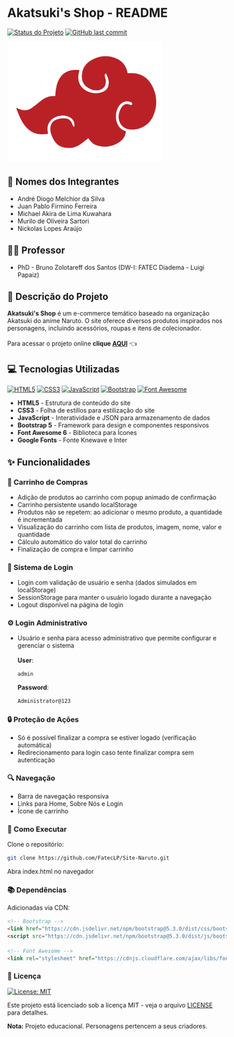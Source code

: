 # Akatsuki's Shop - README

[![Status do Projeto](https://img.shields.io/badge/Status-Em%20Desenvolvimento-yellow)]()
[![GitHub last commit](https://img.shields.io/github/last-commit/FatecLP/Site-Naruto)]()

<img height="275rem" src="assets/img/Akatsuki.png">

## :busts_in_silhouette: Nomes dos Integrantes
- André Diogo Melchior da Silva
- Juan Pablo Firmino Ferreira
- Michael Akira de Lima Kuwahara
- Murilo de Oliveira Sartori
- Nickolas Lopes Araújo

## 🧑🏻 Professor
- PhD - Bruno Zolotareff dos Santos (DW-I: FATEC Diadema - Luigi Papaiz)

## 📝 Descrição do Projeto

**Akatsuki's Shop** é um e-commerce temático baseado na organização Akatsuki do anime Naruto. O site oferece diversos produtos inspirados nos personagens, incluindo acessórios, roupas e itens de colecionador. <br><br>
Para acessar o projeto online <strong>clique [AQUI](https://fateclp.github.io/Site-Naruto/index.html)</strong> :point_left:

## 💻 Tecnologias Utilizadas

[![HTML5](https://img.shields.io/badge/HTML5-E34F26?logo=html5&logoColor=white)]()
[![CSS3](https://img.shields.io/badge/-CSS3-1572B6?style=flat&logo=css3&logoColor=white)]()
[![JavaScript](https://shields.io/badge/JavaScript-F7DF1E?logo=JavaScript&logoColor=000&style=flat-square)]()
[![Bootstrap](https://img.shields.io/badge/Bootstrap-7952B3?logo=bootstrap&logoColor=white)]()
[![Font Awesome](https://img.shields.io/badge/Font_Awesome-528DD7?logo=font-awesome&logoColor=white)]()

- **HTML5** - Estrutura de conteúdo do site
- **CSS3** - Folha de estillos para estilização do site
- **JavaScript** - Interatividade e JSON para armazenamento de dados
- **Bootstrap 5** - Framework para design e componentes responsivos
- **Font Awesome 6** - Biblioteca para Ícones
- **Google Fonts** - Fonte Knewave e Inter


## ✨ Funcionalidades

### 🛒 Carrinho de Compras
- Adição de produtos ao carrinho com popup animado de confirmação
- Carrinho persistente usando localStorage
- Produtos não se repetem: ao adicionar o mesmo produto, a quantidade é incrementada
- Visualização do carrinho com lista de produtos, imagem, nome, valor e quantidade
- Cálculo automático do valor total do carrinho
- Finalização de compra e limpar carrinho

### 👤 Sistema de Login
- Login com validação de usuário e senha (dados simulados em localStorage)
- SessionStorage para manter o usuário logado durante a navegação
- Logout disponível na página de login

### ⚙️ Login Administrativo
- Usuário e senha para acesso administrativo que permite configurar e gerenciar o sistema <br><br>
  **User**: 
  ```bash
  admin
  ```
  **Password**:
  ```bash
  Administrator@123
  ```

### 🔒 Proteção de Ações
- Só é possível finalizar a compra se estiver logado (verificação automática)
- Redirecionamento para login caso tente finalizar compra sem autenticação

### 🔍 Navegação
- Barra de navegação responsiva
- Links para Home, Sobre Nós e Login
- Ícone de carrinho

### 🚀 Como Executar

Clone o repositório:
```bash
git clone https://github.com/FatecLP/Site-Naruto.git
```
Abra index.html no navegador

### 📚 Dependências

Adicionadas via CDN:
```html
<!-- Bootstrap -->
<link href="https://cdn.jsdelivr.net/npm/bootstrap@5.3.0/dist/css/bootstrap.min.css" rel="stylesheet">
<script src="https://cdn.jsdelivr.net/npm/bootstrap@5.3.0/dist/js/bootstrap.bundle.min.js"></script>

<!-- Font Awesome -->
<link rel="stylesheet" href="https://cdnjs.cloudflare.com/ajax/libs/font-awesome/6.7.2/css/all.min.css">
```

### 📜 Licença

[![License: MIT](https://img.shields.io/badge/License-MIT-yellow.svg)](https://opensource.org/licenses/MIT)

Este projeto está licenciado sob a licença MIT - veja o arquivo [LICENSE](LICENSE.txt) para detalhes.

**Nota:** Projeto educacional. Personagens pertencem a seus criadores.
